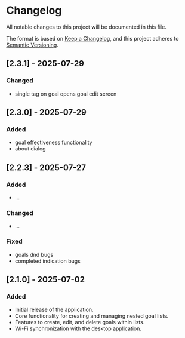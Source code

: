 # Changelog

All notable changes to this project will be documented in this file.

The format is based on [Keep a Changelog](https://keepachangelog.com/en/1.0.0/),
and this project adheres to [Semantic Versioning](https://semver.org/spec/v2.0.0.html).

## [2.3.1] - 2025-07-29
### Changed
- single tag on goal opens goal edit screen


## [2.3.0] - 2025-07-29

### Added
- goal effectiveness functionality
- about dialog

## [2.2.3] - 2025-07-27

### Added
- ...

### Changed
- ...

### Fixed
- goals dnd bugs
- completed indication bugs

## [2.1.0] - 2025-07-02

### Added
- Initial release of the application.
- Core functionality for creating and managing nested goal lists.
- Features to create, edit, and delete goals within lists.
- Wi-Fi synchronization with the desktop application.
